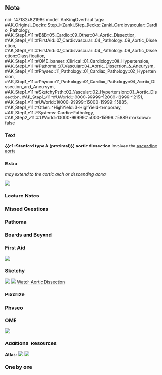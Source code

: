 ## Note
nid: 1471824821986
model: AnKingOverhaul
tags: #AK_Original_Decks::Step_1::Zanki_Step_Decks::Zanki_Cardiovascular::Cardio_Pathology, #AK_Step1_v11::#B&B::05_Cardio::09_Other::04_Aortic_Dissection, #AK_Step1_v11::#FirstAid::07_Cardiovascular::04_Pathology::09_Aortic_Dissection, #AK_Step1_v11::#FirstAid::07_Cardiovascular::04_Pathology::09_Aortic_Dissection::Classification, #AK_Step1_v11::#OME_banner::Clinical::01_Cardiology::08_Hypertension, #AK_Step1_v11::#Pathoma::07_Vascular::04_Aortic_Dissection_&_Aneurysm, #AK_Step1_v11::#Physeo::11_Pathology::01_Cardiac_Pathology::02_Hypertension, #AK_Step1_v11::#Physeo::11_Pathology::01_Cardiac_Pathology::04_Aortic_Dissection_and_Aneursym, #AK_Step1_v11::#SketchyPath::02_Vascular::02_Hypertension::03_Aortic_Dissection, #AK_Step1_v11::#UWorld::10000-99999::12000-12999::12151, #AK_Step1_v11::#UWorld::10000-99999::15000-15999::15885, #AK_Step1_v11::^Other::^HighYield::3-HighYield-temporary, #AK_Step1_v11::^Systems::Cardio::Pathology, #AK_Step2_v11::#UWorld::10000-99999::15000-15999::15889
markdown: false

### Text
<div>
  <div>
    <b>{{c1::Stanford type A (proximal)}}</b> <b>aortic
    dissection</b> involves the <u>ascending aorta</u>
  </div>
</div>

### Extra
<i>may extend to the aortic arch or descending aorta</i>
<div>
  <i><img src="Aortic%20disection_1606536512076.png"></i>
</div>

### Lecture Notes


### Missed Questions


### Pathoma


### Boards and Beyond


### First Aid
<img src="tmpxZak5b.png">

### Sketchy
<img src=
"SketchyMedical%202019-12-22%2017-40-51_1566160514431.jpg">
<img src="Zoverall%20picture%20(10)_1566160514431.jpg"> <a href=
"https://dashboard.sketchy.com/study/medical/courses/medical-pathophysiology/units/medical-pathophysiology-vascular/videos/medical-pathophysiology-vascular-hypertension-aortic-dissection?utm_source=anki&utm_medium=partnership&utm_campaign=february_update&utm_content=medical">
Watch Aortic Dissection</a>

### Pixorize


### Physeo


### OME
<div class="ome-widget">
  <a href=
  "https://onlinemeded.org/spa/cardiology/hypertension/acquire?ref=anki">
  <img src="_OME_AnkiFlashcards_Lesson_3.png"></a>
</div>

### Additional Resources
<b>Atlas:</b> <img src="tmpKyTGt8.png"> <img src="tmp6xByvA.png">

### One by one

